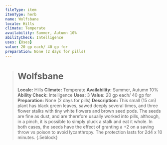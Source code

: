 ```yaml
---
fileType: item
itemType: herb
name: Wolfsbane
locale: Hills
climate: Temperate
availability: Summer, Autumn 10%
abilityCheck: Intelligence
uses: {Uses}
value: 20 gp each/ 40 gp for
preparation: None (2 days for pills)
---
```

>#  Wolfsbane
>
> **Locale:** Hills
> **Climate:** Temperate
> **Availability:** Summer, Autumn 10%
> **Ability Check:** Intelligence
> **Uses:** 3
> **Value:** 20 gp each/ 40 gp for
> **Preparation:** None (2 days for pills)
> **Description:** This small (15 cm) plant has black green leaves, sawed deeply several times, and three flower stalks with tiny white flowers and brown seed pods. The seeds are fine as dust, and are therefore usually worked into pills, although, in a pinch, it is possible to simply pluck a stalk and eat it whole. In both cases, the seeds have the effect of granting a +2 on a saving throw vs poison to avoid lycanthropy. The protection lasts for 2d4 x 10 minutes.
{.5eblock}

